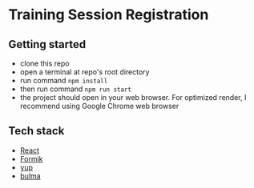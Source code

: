 # Training Session Registration

## Getting started

- clone this repo
- open a terminal at repo's root directory
- run command `npm install`
- then run command `npm run start`
- the project should open in your web browser. For optimized render, I recommend using Google Chrome web browser

## Tech stack

- [React](https://reactjs.org/)
- [Formik](https://jaredpalmer.com/formik/)
- [yup](https://github.com/jquense/yup)
- [bulma](https://bulma.io/)
